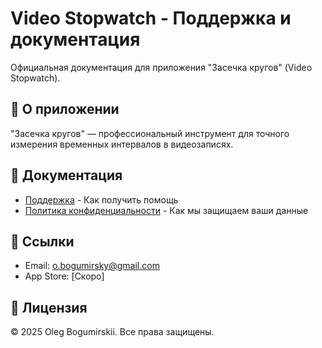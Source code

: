 # Video Stopwatch - Поддержка и документация

Официальная документация для приложения "Засечка кругов" (Video Stopwatch).

## 📱 О приложении

"Засечка кругов" — профессиональный инструмент для точного измерения временных интервалов в видеозаписях.

## 📖 Документация

- [Поддержка](SUPPORT.md) - Как получить помощь
- [Политика конфиденциальности](PRIVACY.md) - Как мы защищаем ваши данные

## 🔗 Ссылки

- Email: o.bogumirsky@gmail.com
- App Store: [Скоро]

## 📄 Лицензия

© 2025 Oleg Bogumirskii. Все права защищены.